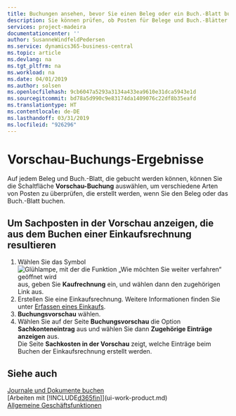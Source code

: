 ```yaml
---
title: Buchungen ansehen, bevor Sie einen Beleg oder ein Buch.-Blatt buchen | Microsoft Docs
description: Sie können prüfen, ob Posten für Belege und Buch.-Blätter fehlerfrei sind, bevor sie auf das Sachkonto buchen.
services: project-madeira
documentationcenter: ''
author: SusanneWindfeldPedersen
ms.service: dynamics365-business-central
ms.topic: article
ms.devlang: na
ms.tgt_pltfrm: na
ms.workload: na
ms.date: 04/01/2019
ms.author: solsen
ms.openlocfilehash: 9cb6047a5293a3134a433ea9610e31dca5943e1d
ms.sourcegitcommit: bd78a5d990c9e83174da1409076c22df8b35eafd
ms.translationtype: HT
ms.contentlocale: de-DE
ms.lasthandoff: 03/31/2019
ms.locfileid: "926296"
---
```

# <a name="preview-posting-results"></a>Vorschau-Buchungs-Ergebnisse
Auf jedem Beleg und Buch.-Blatt, die gebucht werden können, können Sie die Schaltfläche **Vorschau-Buchung** auswählen, um verschiedene Arten von Posten zu überprüfen, die erstellt werden, wenn Sie den Beleg oder das Buch.-Blatt buchen.

## <a name="to-preview-gl-entries-that-will-result-from-posting-a-purchase-invoice"></a>Um Sachposten in der Vorschau anzeigen, die aus dem Buchen einer Einkaufsrechnung resultieren
1. Wählen Sie das Symbol ![Glühlampe, mit der die Funktion „Wie möchten Sie weiter verfahren“ geöffnet wird](media/ui-search/search_small.png "Wie möchten Sie weiter verfahren?") aus, geben Sie **Kaufrechnung** ein, und wählen dann den zugehörigen Link aus.
2. Erstellen Sie eine Einkaufsrechnung. Weitere Informationen finden Sie unter [Erfassen eines Einkaufs](purchasing-how-record-purchases.md).
3. **Buchungsvorschau** wählen.
4. Wählen Sie auf der Seite **Buchungsvorschau** die Option **Sachkonteneintrag** aus und wählen Sie dann **Zugehörige Einträge anzeigen** aus.  
   Die Seite **Sachkosten in der Vorschau** zeigt, welche Einträge beim Buchen der Einkaufsrechnung erstellt werden.

## <a name="see-also"></a>Siehe auch
[Journale und Dokumente buchen](ui-post-documents-journals.md)  
[Arbeiten mit [!INCLUDE[d365fin](includes/d365fin_md.md)]](ui-work-product.md)  
[Allgemeine Geschäftsfunktionen](ui-across-business-areas.md)
